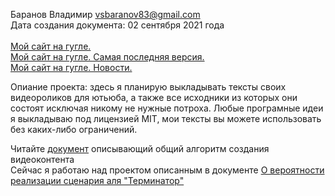 Баранов Владимир vsbaranov83@gmail.com <br/>
Дата создания документа: 02 сентября 2021 года <br/>
<br/>
[Мой сайт на гугле.](https://script.google.com/macros/s/AKfycbz0aqkpdEQKaj4dkH7ume_hPS_eOnH7T5tXqvYcO_ovtyOk4m_zD3WOui4Nnm51wx8/exec) <br>
[Мой сайт на гугле. Самая последняя версия.](https://script.google.com/macros/s/AKfycbxkW4R_jrQVM0I7ichQrGRL6SLs29YqZqpZy5y-JN7rWu0I1nbRS9-EXDk1U2Yvjd4/exec?page=index.html) <br>
[Мой сайт на гугле. Новости.](https://script.google.com/macros/s/AKfycbxkW4R_jrQVM0I7ichQrGRL6SLs29YqZqpZy5y-JN7rWu0I1nbRS9-EXDk1U2Yvjd4/exec?page=news.html) <br>



Опиание проекта: здесь я планирую выкладывать тексты своих видеороликов для ютьюба, а также все исходники из которых они состоят исключая никому не нужные потроха. Любые програмные идеи я выкладываю под лицензией MIT, мои тексты вы можете использовать без каких-либо ограничений. 

Читайте [документ](https://github.com/Kvazikot/VideoProjects/blob/master/docs/Video_content_creation_Protocol_001_eng.MD) описывающий общий алгоритм создания видеоконтента<br> 
Сейчас я работаю над проектом описанным в документе [О вероятности реализации сценария аля "Терминатор"](https://github.com/Kvazikot/VideoProjects/blob/master/Prob_Terminator_scenario/text_with_clip_insertion.MD)

